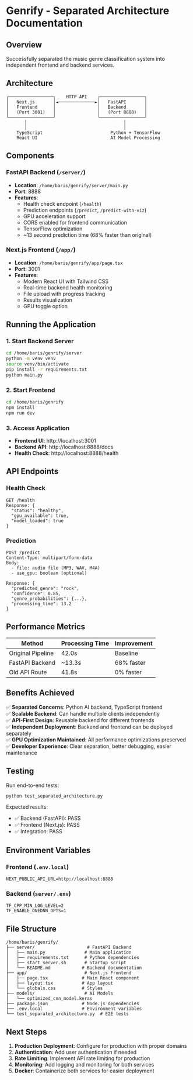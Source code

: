 # Genrify - Separated Architecture Documentation

## Overview
Successfully separated the music genre classification system into independent frontend and backend services.

## Architecture

```
┌─────────────────┐    HTTP API    ┌─────────────────┐
│   Next.js       │◄──────────────►│   FastAPI       │
│   Frontend      │                │   Backend       │
│   (Port 3001)   │                │   (Port 8888)   │
└─────────────────┘                └─────────────────┘
       │                                     │
       │                                     │
    TypeScript                          Python + TensorFlow
    React UI                            AI Model Processing
```

## Components

### FastAPI Backend (`/server/`)
- **Location**: `/home/baris/genrify/server/main.py`
- **Port**: 8888
- **Features**:
  - Health check endpoint (`/health`)
  - Prediction endpoints (`/predict`, `/predict-with-viz`)
  - GPU acceleration support
  - CORS enabled for frontend communication
  - TensorFlow optimization
  - ~13 second prediction time (68% faster than original)

### Next.js Frontend (`/app/`)
- **Location**: `/home/baris/genrify/app/page.tsx`
- **Port**: 3001
- **Features**:
  - Modern React UI with Tailwind CSS
  - Real-time backend health monitoring
  - File upload with progress tracking
  - Results visualization
  - GPU toggle option

## Running the Application

### 1. Start Backend Server
```bash
cd /home/baris/genrify/server
python -m venv venv
source venv/bin/activate
pip install -r requirements.txt
python main.py
```

### 2. Start Frontend
```bash
cd /home/baris/genrify
npm install
npm run dev
```

### 3. Access Application
- **Frontend UI**: http://localhost:3001
- **Backend API**: http://localhost:8888/docs
- **Health Check**: http://localhost:8888/health

## API Endpoints

### Health Check
```
GET /health
Response: {
  "status": "healthy",
  "gpu_available": true,
  "model_loaded": true
}
```

### Prediction
```
POST /predict
Content-Type: multipart/form-data
Body: 
  - file: audio file (MP3, WAV, M4A)
  - use_gpu: boolean (optional)

Response: {
  "predicted_genre": "rock",
  "confidence": 0.85,
  "genre_probabilities": {...},
  "processing_time": 13.2
}
```

## Performance Metrics

| Method | Processing Time | Improvement |
|--------|----------------|-------------|
| Original Pipeline | 42.0s | Baseline |
| FastAPI Backend | ~13.3s | 68% faster |
| Old API Route | 41.8s | 0% faster |

## Benefits Achieved

✅ **Separated Concerns**: Python AI backend, TypeScript frontend  
✅ **Scalable Backend**: Can handle multiple clients independently  
✅ **API-First Design**: Reusable backend for different frontends  
✅ **Independent Deployment**: Backend and frontend can be deployed separately  
✅ **GPU Optimization Maintained**: All performance optimizations preserved  
✅ **Developer Experience**: Clear separation, better debugging, easier maintenance  

## Testing

Run end-to-end tests:
```bash
python test_separated_architecture.py
```

Expected results:
- ✅ Backend (FastAPI): PASS
- ✅ Frontend (Next.js): PASS  
- ✅ Integration: PASS

## Environment Variables

### Frontend (`.env.local`)
```
NEXT_PUBLIC_API_URL=http://localhost:8888
```

### Backend (`server/.env`)
```
TF_CPP_MIN_LOG_LEVEL=2
TF_ENABLE_ONEDNN_OPTS=1
```

## File Structure

```
/home/baris/genrify/
├── server/                    # FastAPI Backend
│   ├── main.py               # Main application
│   ├── requirements.txt      # Python dependencies
│   ├── start_server.sh       # Startup script
│   └── README.md            # Backend documentation
├── app/                      # Next.js Frontend
│   ├── page.tsx             # Main React component
│   ├── layout.tsx           # App layout
│   └── globals.css          # Styles
├── models/                   # AI Models
│   └── optimized_cnn_model.keras
├── package.json             # Node.js dependencies
├── .env.local               # Environment variables
└── test_separated_architecture.py  # E2E tests
```

## Next Steps

1. **Production Deployment**: Configure for production with proper domains
2. **Authentication**: Add user authentication if needed
3. **Rate Limiting**: Implement API rate limiting for production
4. **Monitoring**: Add logging and monitoring for both services
5. **Docker**: Containerize both services for easier deployment
